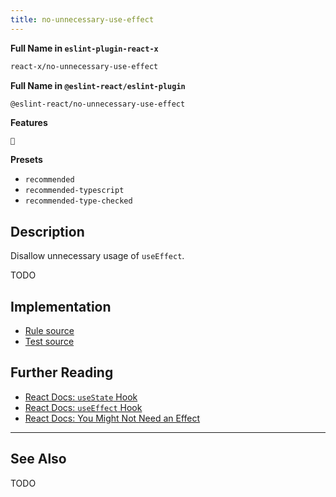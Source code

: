 ```yaml
---
title: no-unnecessary-use-effect
---
```


**Full Name in `eslint-plugin-react-x`**

```sh copy
react-x/no-unnecessary-use-effect
```

**Full Name in `@eslint-react/eslint-plugin`**

```sh copy
@eslint-react/no-unnecessary-use-effect
```

**Features**

`🧪`

**Presets**

- `recommended`
- `recommended-typescript`
- `recommended-type-checked`

## Description

Disallow unnecessary usage of `useEffect`.

TODO

## Implementation

- [Rule source](https://github.com/Rel1cx/eslint-react/tree/main/packages/plugins/eslint-plugin-react-x/src/rules/no-unnecessary-use-effect.ts)
- [Test source](https://github.com/Rel1cx/eslint-react/tree/main/packages/plugins/eslint-plugin-react-x/src/rules/no-unnecessary-use-effect.spec.ts)

## Further Reading

- [React Docs: `useState` Hook](https://react.dev/reference/react/useState)
- [React Docs: `useEffect` Hook](https://react.dev/reference/react/useEffect)
- [React Docs: You Might Not Need an Effect](https://react.dev/learn/you-might-not-need-an-effect)

---

## See Also

TODO
